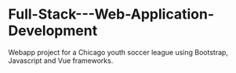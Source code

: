 # Full-Stack---Web-Application-Development
Webapp project for a Chicago youth soccer league using Bootstrap, Javascript and Vue frameworks.
